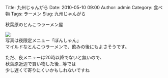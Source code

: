 Title: 九州じゃんがら
Date: 2010-05-10 09:00
Author: admin
Category: 食べ物
Tags: ラーメン
Slug: 九州じゃんがら

秋葉原のとんこつラーメン屋

[![](http://farm5.static.flickr.com/4025/4579581951_c6ebc149b2_m.jpg)](http://www.flickr.com/photos/46200029@N06/4579581951/)  
写真は夜限定メニュー「ぼんしゃん」  
マイルドなとんこつラーメンで、飲みの後にもよさそうです。

ただ、夜メニューは20時以降でないと無いので、  
秋葉原近辺で買い物した後…等では  
少し遅くて寄りにくいかもしれないですね
